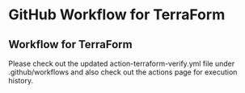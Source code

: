 # GitHub Workflow for TerraForm

## Workflow for TerraForm
Please check out the updated action-terraform-verify.yml file under .github/workflows and also check out the actions page for execution history. 